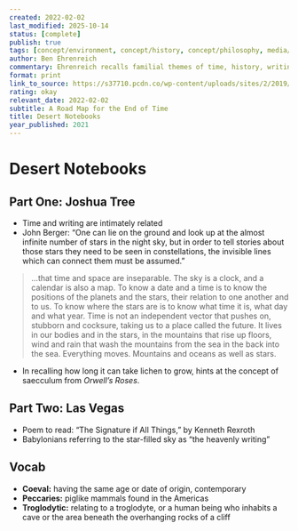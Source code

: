 ```yaml
---
created: 2022-02-02
last_modified: 2025-10-14
status: [complete]
publish: true
tags: [concept/environment, concept/history, concept/philosophy, media/nonfiction, type/notes]
author: Ben Ehrenreich
commentary: Ehrenreich recalls familial themes of time, history, writing, and plants from some of last month’s readings in his memoir/historical accounts of the American desert. Though the transitions between contemporary political criticism and the ancient stories of the history of the world are sometimes jarring, that may quite be the point— the emphasis of time, change, and how it’s all connected through words.
format: print
link_to_source: https://s37710.pcdn.co/wp-content/uploads/sites/2/2019/09/9781640093539_FC.jpg
rating: okay
relevant_date: 2022-02-02
subtitle: A Road Map for the End of Time
title: Desert Notebooks
year_published: 2021
---
```


# Desert Notebooks

## Part One: Joshua Tree

- Time and writing are intimately related
- John Berger: “One can lie on the ground and look up at the almost infinite number of stars in the night sky, but in order to tell stories about those stars they need to be seen in constellations, the invisible lines which can connect them must be assumed.”

> …that time and space are inseparable. The sky is a clock, and a calendar is also a map. To know a date and a time is to know the positions of the planets and the stars, their relation to one another and to us. To know where the stars are is to know what time it is, what day and what year. Time is not an independent vector that pushes on, stubborn and cocksure, taking us to a place called the future. It lives in our bodies and in the stars, in the mountains that rise up floors, wind and rain that wash the mountains from the sea in the back into the sea. Everything moves. Mountains and oceans as well as stars.
>
- In recalling how long it can take lichen to grow, hints at the concept of saecculum from *Orwell’s Roses*.

## Part Two: Las Vegas

- Poem to read: “The Signature if All Things,” by Kenneth Rexroth
- Babylonians referring to the star-filled sky as “the heavenly writing”

## Vocab

- **Coeval:** having the same age or date of origin, contemporary
- **Peccaries:** piglike mammals found in the Americas
- **Troglodytic:** relating to a troglodyte, or a human being who inhabits a cave or the area beneath the overhanging rocks of a cliff
